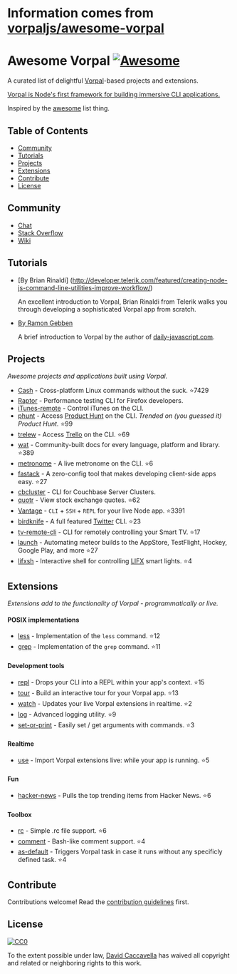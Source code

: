 # Information comes from [vorpaljs/awesome-vorpal](https://github.com/vorpaljs/awesome-vorpal)
# Awesome Vorpal [![Awesome](https://cdn.rawgit.com/sindresorhus/awesome/d7305f38d29fed78fa85652e3a63e154dd8e8829/media/badge.svg)](https://github.com/sindresorhus/awesome)

A curated list of delightful [Vorpal](https://github.com/dthree/vorpal)-based projects and extensions.

[Vorpal is Node's first framework for building immersive CLI applications.](https://github.com/dthree/vorpal)

Inspired by the [awesome](https://github.com/sindresorhus/awesome) list thing.

## Table of Contents

- [Community](#community)
- [Tutorials](#tutorials)
- [Projects](#projects)
- [Extensions](#extensions)
- [Contribute](#contribute)
- [License](#license)

## Community

- [Chat](https://gitter.im/dthree/vorpal)
- [Stack Overflow](http://stackoverflow.com/questions/tagged/vorpal.js)
- [Wiki](https://github.com/dthree/vorpal/wiki)

## Tutorials

- [By Brian Rinaldi] (http://developer.telerik.com/featured/creating-node-js-command-line-utilities-improve-workflow/)

  An excellent introduction to Vorpal, Brian Rinaldi from Telerik walks you through developing a sophisticated Vorpal app from scratch.

- [By Ramon Gebben](http://daily-javascript.com/articles/vorpal/)

  A brief introduction to Vorpal by the author of [daily-javascript.com](daily-javascript.com).

## Projects

*Awesome projects and applications built using Vorpal.*

- [Cash](https://github.com/dthree/cash) - Cross-platform Linux commands without the suck. :star:7429
- [Raptor](https://developer.mozilla.org/en-US/Firefox_OS/Automated_testing/Raptor) - Performance testing CLI for Firefox developers.
- [iTunes-remote](https://github.com/mischah/itunes-remote/) - Control iTunes on the CLI.
- [phunt](https://github.com/Kristories/phunt) - Access [Product Hunt](https://www.producthunt.com/) on the CLI. *Trended on (you guessed it) Product Hunt.* :star:99
- [trelew](https://github.com/websitesfortrello/trelew) - Access [Trello](https://trello.com/) on the CLI. :star:69
- [wat](https://github.com/dthree/wat) - Community-built docs for every language, platform and library. :star:389
- [metronome](https://github.com/AljoschaMeyer/metronome-cli) - A live metronome on the CLI. :star:6
- [fastack](https://github.com/fastack/cli) - A zero-config tool that makes developing client-side apps easy. :star:27
- [cbcluster](https://www.npmjs.com/package/cbcluster) - CLI for Couchbase Server Clusters.
- [quotr](https://github.com/andrerpena/quotr) - View stock exchange quotes. :star:62
- [Vantage](https://github.com/dthree/vantage) - `CLI` + `SSH` + `REPL` for your live Node app. :star:3391
- [birdknife](https://github.com/vanita5/birdknife) - A full featured [Twitter](https://twitter.com/) CLI. :star:23
- [tv-remote-cli](https://github.com/Glavin001/tv-remote-cli) - CLI for remotely controlling your Smart TV. :star:17
- [launch](https://github.com/NewSpring/meteor-launch) - Automating meteor builds to the AppStore, TestFlight, Hockey, Google Play, and more :star:27
- [lifxsh](https://github.com/ristomatti/lifxsh) - Interactive shell for controlling [LIFX](http://www.lifx.com) smart lights. :star:4

## Extensions

*Extensions add to the functionality of Vorpal - programmatically or live.*

#### POSIX implementations

- [less](https://github.com/vorpaljs/vorpal-less) - Implementation of the `less` command. :star:12
- [grep](https://github.com/vorpaljs/vorpal-grep) - Implementation of the `grep` command. :star:11

#### Development tools

- [repl](https://github.com/vorpaljs/vorpal-repl) - Drops your CLI into a REPL within your app's context. :star:15
- [tour](https://github.com/vorpaljs/vorpal-tour) - Build an interactive tour for your Vorpal app. :star:13
- [watch](https://github.com/vantagejs/vantage-watch) - Updates your live Vorpal extensions in realtime. :star:2
- [log](https://github.com/AljoschaMeyer/vorpal-log) - Advanced logging utility. :star:9
- [set-or-print](https://github.com/AljoschaMeyer/vorpal-setorprint) - Easily set / get arguments with commands. :star:3

#### Realtime

- [use](https://github.com/vorpaljs/vorpal-use) - Import Vorpal extensions live: while your app is running. :star:5

#### Fun

- [hacker-news](https://github.com/vorpaljs/vorpal-hacker-news) - Pulls the top trending items from Hacker News. :star:6

#### Toolbox
- [rc](https://github.com/subk/vorpal-rc) - Simple .rc file support. :star:6
- [comment](https://github.com/subk/vorpal-comment) - Bash-like comment support. :star:4
- [as-default](https://github.com/ialpert/vorpal-as-default) - Triggers Vorpal task in case it runs without any specificly defined task. :star:4

## Contribute

Contributions welcome! Read the [contribution guidelines](contributing.md) first.

## License

[![CC0](http://i.creativecommons.org/p/zero/1.0/88x31.png)](http://creativecommons.org/publicdomain/zero/1.0/)

To the extent possible under law, [David Caccavella](https://github.com/dthree) has waived all copyright and related or neighboring rights to this work.

